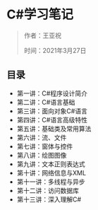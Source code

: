 # C#学习笔记
> 作者：王亚祝
>
> 时间：2021年3月27日



##  目录

- 第一讲：C#程序设计简介
- 第二讲：C#语言基础
- 第三讲：面向对象C#语言
- 第四讲：C#语言高级特性
- 第五讲：基础类及常用算法
- 第六讲：流、文件
- 第七讲：窗体与控件
- 第八讲：绘图图像
- 第九讲：文本正则表达式
- 第十讲：网络信息与XML
- 第十一讲：多线程与异步
- 第十二讲：访问数据库
- 第十三讲：深入理解C#



